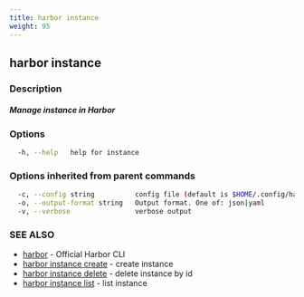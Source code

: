 ```yaml
---
title: harbor instance
weight: 95
---
```

## harbor instance

### Description

##### Manage instance in Harbor

### Options

```sh
  -h, --help   help for instance
```

### Options inherited from parent commands

```sh
  -c, --config string          config file (default is $HOME/.config/harbor-cli/config.yaml)
  -o, --output-format string   Output format. One of: json|yaml
  -v, --verbose                verbose output
```

### SEE ALSO

* [harbor](harbor.md)	 - Official Harbor CLI
* [harbor instance create](harbor-instance-create.md)	 - create instance
* [harbor instance delete](harbor-instance-delete.md)	 - delete instance by id
* [harbor instance list](harbor-instance-list.md)	 - list instance

